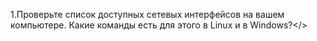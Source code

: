 1.Проверьте список доступных сетевых интерфейсов на вашем компьютере. Какие команды есть для этого в Linux и в Windows?</>
